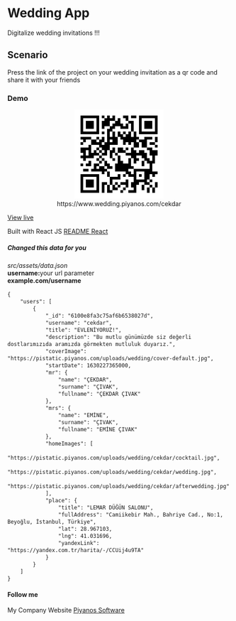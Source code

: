 # Wedding App
Digitalize wedding invitations !!!


## Scenario
Press the link of the project on your wedding invitation as a qr code and share it with your friends


### Demo
<p align="center">
<img src="src/assets/qrcode.png"/>
<br>
https://www.wedding.piyanos.com/cekdar
</p>

[View live](https://www.wedding.piyanos.com/cekdar)


Built with React JS
[README React](https://github.com/ferdiozer/basic-github/blob/main/README.react.md)




##### Changed this data for you
*src/assets/data.json* <br>
<b>username:</b>your url parameter<br>
<b>example.com/username</b>
```
{
    "users": [
        {
            "_id": "6100e8fa3c75af6b6538027d",
            "username": "cekdar",
            "title": "EVLENİYORUZ!",
            "description": "Bu mutlu günümüzde siz değerli dostlarımızıda aramızda görmekten mutluluk duyarız.",
            "coverImage": "https://pistatic.piyanos.com/uploads/wedding/cover-default.jpg",
            "startDate": 1630227365000,
            "mr": {
                "name": "ÇEKDAR",
                "surname": "ÇIVAK",
                "fullname": "ÇEKDAR ÇIVAK"
            },
            "mrs": {
                "name": "EMİNE",
                "surname": "ÇIVAK",
                "fullname": "EMİNE ÇIVAK"
            },
            "homeImages": [
                "https://pistatic.piyanos.com/uploads/wedding/cekdar/cocktail.jpg",
                "https://pistatic.piyanos.com/uploads/wedding/cekdar/wedding.jpg",
                "https://pistatic.piyanos.com/uploads/wedding/cekdar/afterwedding.jpg"
            ],
            "place": {
                "title": "LEMAR DÜĞÜN SALONU",
                "fullAddress": "Camiikebir Mah., Bahriye Cad., No:1, Beyoğlu, İstanbul, Türkiye",
                "lat": 28.967103,
                "lng": 41.031696,
                "yandexLink": "https://yandex.com.tr/harita/-/CCUij4u9TA"
            }
        }
    ]
}
```

#### Follow me
My Company Website [Piyanos Software](https://piyanos.com)
